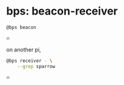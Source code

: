 # bps: beacon-receiver

```bash
@bps beacon
```

```text
🔥
```

on another pi,

```bash
@bps receiver - \
    --grep sparrow
```

```text
🔥
```
